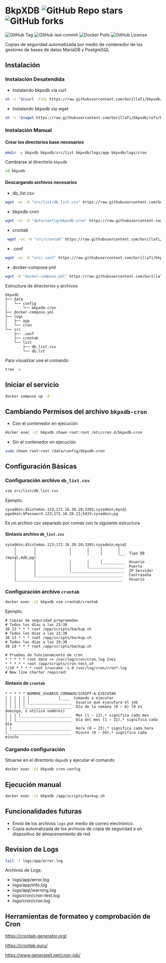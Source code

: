 # BkpXDB ![GitHub Repo stars](https://img.shields.io/github/stars/GorillaTi/bkpxdb) ![GitHub forks](https://img.shields.io/github/forks/GorillaTi/bkpxdb)

![GitHub Tag](https://img.shields.io/github/v/tag/GorillaTi/bkpxdb) 
![GitHub last commit](https://img.shields.io/github/last-commit/GorillaTi/bkpxdb) 
![Docker Pulls](https://img.shields.io/docker/pulls/ecespedes/bkpxdb) 
![GitHub License](https://img.shields.io/github/license/GorillaTi/bkpxdb) 

Copias de seguridad automatizada por medio de contenedor de los gestores de bases de datos MariaDB y PostgreSQL

## Instalación

### Instalación Desatendida

- Instalando bkpxdb via curl

```bash
sh -c "$(curl -fsSL https://raw.githubusercontent.com/GorillaTi/bkpxdb/refs/heads/main/install.sh)"
```

- Instalando bkpxdb via wget

```bash
sh -c "$(wget https://raw.githubusercontent.com/GorillaTi/bkpxdb/refs/heads/main/install.sh -O -)"
```

### Instalación Manual  

#### Crear los directorios base necesarios

```bash
mkdir -p bkpxdb bkpxdb/src/list bkpxdb/logs/app bkpxdb/logs/cron
```

Cambiarse al directorio `bkpxdb`

```bash
cd bkpxdb
```

#### Descargando archivos necesarios

- db_list.csv

```bash
wget -nc -O "src/list/db_list.csv" https://raw.githubusercontent.com/GorillaTi/bkpxdb/refs/heads/main/src/list/db_list.csv.example
```

- bkpxdb-cron

```bash
wget -nc -O "data/config/bkpxdb-cron" https://raw.githubusercontent.com/GorillaTi/bkpxdb/refs/heads/main/src/cront.example
```

- crontab

```bash
 wget -nc -O "src/crontab" https://raw.githubusercontent.com/GorillaTi/bkpxdb/refs/heads/main/src/crontab.example
```

- .conf

```bash
wget -nc -O "src/.conf" https://raw.githubusercontent.com/GorillaTi/bkpxdb/refs/heads/main/src/.conf.example
```

- docker-compose.yml

```bash
wget -O "docker-compose.yml" https://raw.githubusercontent.com/GorillaTi/bkpxdb/refs/heads/main/docker-compose.yml
```

Estructura de directorios y archivos

```shell
bkpxdb
├── data
│   └── config
│       └── bkpxdb-cron
├── docker-compose.yml
├── logs
│   ├── app
│   └── cron
└── src
    ├── .conf
    ├── crontab
    └── list
        ├── db_list.csv
        └── db.lst
```

Para visualizar use el comando

```bash
tree -a
```

##  Iniciar el servicio

```bash
docker compose up -d
```

## Cambiando Permisos del archivo `bkpxdb-cron`

- Con el contenedor en ejecución

```bash
docker exec -it bkpxdb chown root:root /etc/cron.d/bkpxdb-cron
```

- Sin el contenedor en ejecución

```bash
sudo chown root:root /data/config/bkpxdb-cron
```

## Configuración Básicas

### Configuración archivo `db_list.csv`

```bash
vim src/list/db_list.csv
```

Ejemplo:

```shell
sysadmin;$Sistemas.123;172.16.20.20;3303;sysadmin;mysql
pgadmin;$Password.123;172.16.20.21;5433;sysadmin;pg
```

Es un archivo csv separado por comas con la siguiente estructura

#### Sintaxis archivo `db_list.csv`

```shell
sysadmin;$Sistemas.123;172.16.20.20;3303;sysadmin;mysql
    │        │               │       │     │       │
    │        │               │       │     │       │__	Tipo DB (mysql,mdb,pg)
    │        │               │       │     │__________	Usuario
    │        │               |       │________________	Puerto
    │        │               │________________________	IP Servidor
    │        │_______________________________________   Contraseña
    │________________________________________________   Usuario
```

### Configuración archivo `crontab`

```bash
docker exec -it bkpxdb vim crontab/crontab
```

Ejemplo:

```shell
# Copias de seguridad programadas
# Todos los días a las 23:30
30 23 * * * root /app/scripts/backup.sh
# Todos los días a las 13:30
30 13 * * * root /app/scripts/backup.sh
# Todos los días a las 19:30
30 19 * * * root /app/scripts/backup.sh

# Pruebas de funcionamiento de cron
* * * * * root date >> /var/log/cron/cron.log 2>&1
* * * * * root /app/scripts/cron-test.sh
*/10 * * * * root truncate -s 0 /var/log/cron/cron*.log
# New line charter required!
```

#### Sintaxis de `crontab`

```shell
* * * * * NOMBRE_USUARIO COMANDO/SCRIPT-A-EJECUTAR
│ │ │ │ │ │				│____  Comando a ejecutar
│ │ │ │ │ │___________________	Usuario que ejecutara el job
│ │ │ │ │_____________________	Día de la semana (0 – 6) (0 es domingo, o utilice nombres)
│ │ | │_______________________	Mes (1 – 12),* significa cada mes
│ │ │_________________________	Día del mes (1 – 31),* significa cada día
│ │___________________________	Hora (0 – 23),* significa cada hora
│_____________________________	Minuto (0 – 59),* significa cada minuto
```

### Cargando configuración

Situarse en el directorio `dkpxdb` y ejecutar el comando

```bash
docker exec -it bkpxdb cron-config
```

## Ejecución manual

```bash
docker exec -it bkpxdb /app/scripts/backup.sh
```

## Funcionalidades futuras

- Envió de los archivos `logs`  por medio de correo electrónico.
- Copia automatizada de los archivos de copia de seguridad a un dispositivo de almacenamiento de red.

## Revision de Logs

```bash
tail -f logs/app/error.log
```
Archivos de Logs:

- logs/app/error.log
- logs/app/info.log
- logs/app/warning.log
- logs/cron/cron-test.log
- logs/cron/cron.log

## Herramientas de formateo y comprobación de Cron

https://crontab-generator.org/

https://crontab.guru/

https://www.generateit.net/cron-job/
